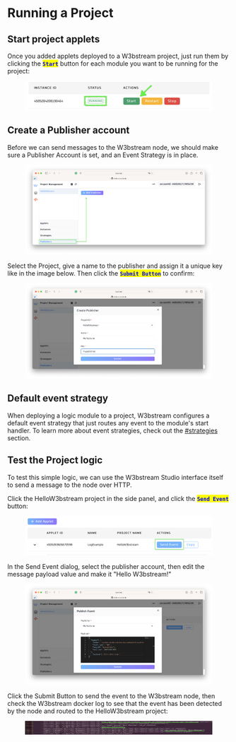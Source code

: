 # Running a Project

## Start project applets

Once you added applets deployed to a W3bstream project, just run them by clicking the <mark style="color:blue;">**`Start`**</mark> button for each module you want to be running for the project:

<figure><img src="../.gitbook/assets/image (22) (1).png" alt=""><figcaption></figcaption></figure>

## Create a Publisher account

Before we can send messages to the W3bstream node, we should make sure a Publisher Account is set, and an Event Strategy is in place.

<figure><img src="../.gitbook/assets/image (11).png" alt=""><figcaption></figcaption></figure>

Select the Project, give a name to the publisher and assign it a unique key like in the image below. Then click the <mark style="color:blue;">**`Submit Button`**</mark> to confirm:

<figure><img src="../.gitbook/assets/image (23).png" alt=""><figcaption></figcaption></figure>

## Default event strategy

When deploying a logic module to a project, W3bstream configures a default event strategy that just routes any event to the module's start handler. To learn more about event strategies, check out the [#strategies](../applets-development/basic-concepts.md#strategies "mention") section.&#x20;

## Test the Project logic

To test this simple logic, we can use the W3bstream Studio interface itself to send a message to the node over HTTP.&#x20;

Click the HelloW3bstream project in the side panel, and click the <mark style="color:blue;">**`Send Event`**</mark> button:

<figure><img src="../.gitbook/assets/image (21).png" alt=""><figcaption></figcaption></figure>

In the Send Event dialog, select the publisher account, then edit the message payload value and make it "Hello W3bstream!"

<figure><img src="../.gitbook/assets/image (5) (1).png" alt=""><figcaption></figcaption></figure>

Click the Submit Button to send the event to the W3bstream node, then check the W3bstream docker log to see that the event has been detected by the node and routed to the HelloW3bstream project:&#x20;

<figure><img src="../.gitbook/assets/image (24).png" alt=""><figcaption></figcaption></figure>
